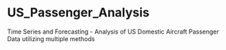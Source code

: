 # US_Passenger_Analysis
Time Series and Forecasting - Analysis of US Domestic Aircraft Passenger Data utilizing multiple methods

